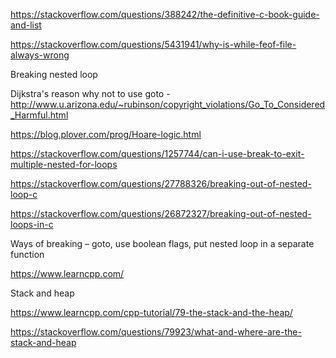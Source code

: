 https://stackoverflow.com/questions/388242/the-definitive-c-book-guide-and-list 

https://stackoverflow.com/questions/5431941/why-is-while-feof-file-always-wrong 

 

Breaking nested loop 

Dijkstra's reason why not to use goto - http://www.u.arizona.edu/~rubinson/copyright_violations/Go_To_Considered_Harmful.html 

https://blog.plover.com/prog/Hoare-logic.html 

https://stackoverflow.com/questions/1257744/can-i-use-break-to-exit-multiple-nested-for-loops 

https://stackoverflow.com/questions/27788326/breaking-out-of-nested-loop-c 

https://stackoverflow.com/questions/26872327/breaking-out-of-nested-loops-in-c 

Ways of breaking – goto, use boolean flags, put nested loop in a separate function 

 

https://www.learncpp.com/ 

 

Stack and heap 

https://www.learncpp.com/cpp-tutorial/79-the-stack-and-the-heap/ 

https://stackoverflow.com/questions/79923/what-and-where-are-the-stack-and-heap 